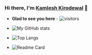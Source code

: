 ### Hi there, I'm [Kamlesh Kirodewal](https://t.me/Kirodewal) 👋



- <b>Glad to see you here</b> - ![visitors](https://visitor-badge.glitch.me/badge?page_id=page.id)
- ![My GitHub stats](https://github-readme-stats.vercel.app/api?username=oVo-HxBots&count_private=true&show_icons=true&theme=vue)

- ![Top Langs](https://github-readme-stats.vercel.app/api/top-langs/?username=oVo-HxBots&theme=vue&langs_count=10&include_all_commits=true)

- ![Readme Card](https://github-readme-stats.vercel.app/api/pin/?username=oVoIndia&repo=MultiUpload-Bot&theme=vue)
